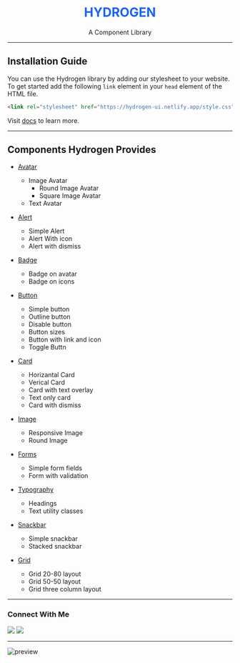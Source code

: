 <h1 align="center" style="color: #1c64f2; font-weight: bold">HYDROGEN</h1>

<p align="center">A Component Library</p>

---

## Installation Guide

You can use the Hydrogen library by adding our stylesheet to your website. To get started add the following `link` element in your `head` element of the HTML file.

```html
<link rel="stylesheet" href="https://hydrogen-ui.netlify.app/style.css" />
```

Visit [docs](https://hydrogen-ui.netlify.app/docs/get-started.html) to learn more.

---

## Components Hydrogen Provides

- [Avatar](https://hydrogen-ui.netlify.app/docs/avatar.html)

  - Image Avatar
    - Round Image Avatar
    - Square Image Avatar
  - Text Avatar

- [Alert](https://hydrogen-ui.netlify.app/docs/alert.html)

  - Simple Alert
  - Alert With icon
  - Alert with dismiss

- [Badge](https://hydrogen-ui.netlify.app/docs/badge.html)

  - Badge on avatar
  - Badge on icons

- [Button](https://hydrogen-ui.netlify.app/docs/button.html)

  - Simple button
  - Outline button
  - Disable button
  - Button sizes
  - Button with link and icon
  - Toggle Buttn

- [Card](https://hydrogen-ui.netlify.app/docs/card.html)

  - Horizantal Card
  - Verical Card
  - Card with text overlay
  - Text only card
  - Card with dismiss

- [Image](https://hydrogen-ui.netlify.app/docs/image.html)

  - Responsive Image
  - Round Image

- [Forms](https://hydrogen-ui.netlify.app/docs/form.html)

  - Simple form fields
  - Form with validation

- [Typography](https://hydrogen-ui.netlify.app/docs/typography.html)

  - Headings
  - Text utility classes

- [Snackbar](https://hydrogen-ui.netlify.app/docs/snackbar.html)

  - Simple snackbar
  - Stacked snackbar

- [Grid](https://hydrogen-ui.netlify.app/docs/grid.html)
  - Grid 20-80 layout
  - Grid 50-50 layout
  - Grid three column layout

---

### Connect With Me

[![](https://img.shields.io/twitter/follow/junaidshaikh_js?style=for-the-badge&logo=twitter)](https://twitter.com/junaidshaikh_js)
[![](https://img.shields.io/badge/linkedin-%230077B5.svg?&style=for-the-badge&logo=linkedin&logoColor=white0e76a8)](https://www.linkedin.com/in/junaidshaikhjs/)

---

![preview](./preview.gif)
